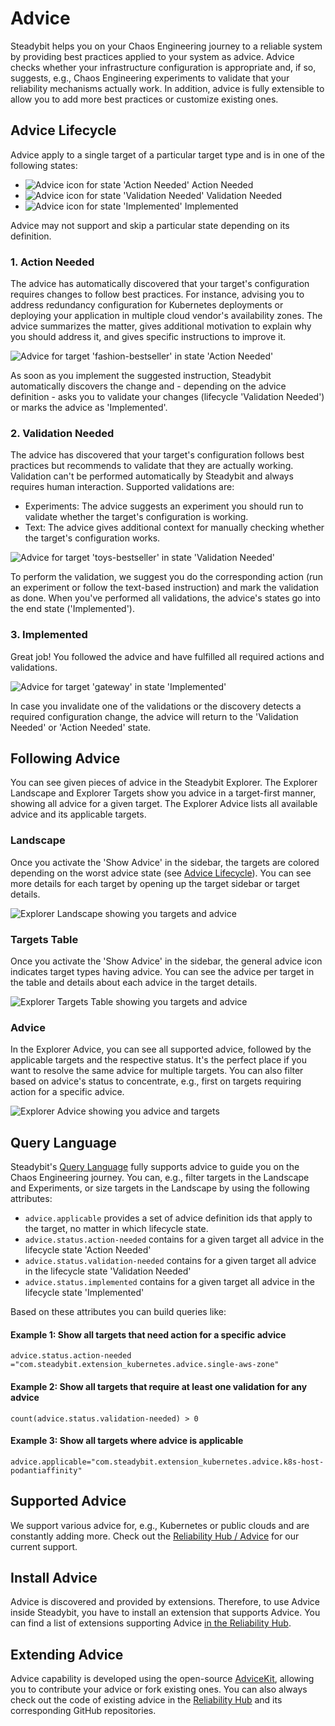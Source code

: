# Advice

Steadybit helps you on your Chaos Engineering journey to a reliable system by providing best practices applied to your system as advice. Advice checks whether your infrastructure configuration is appropriate and, if so, suggests, e.g., Chaos Engineering experiments to validate that your reliability mechanisms actually work. In addition, advice is fully extensible to allow you to add more best practices or customize existing ones.

## Advice Lifecycle

Advice apply to a single target of a particular target type and is in one of the following states:

* ![Advice icon for state 'Action Needed'](advice-action-needed.svg) Action Needed
* ![Advice icon for state 'Validation Needed'](active-validation-needed.svg) Validation Needed
* ![Advice icon for state 'Implemented'](advice-implemented.svg) Implemented

Advice may not support and skip a particular state depending on its definition.

### 1. Action Needed

The advice has automatically discovered that your target's configuration requires changes to follow best practices. For instance, advising you to address redundancy configuration for Kubernetes deployments or deploying your application in multiple cloud vendor's availability zones. The advice summarizes the matter, gives additional motivation to explain why you should address it, and gives specific instructions to improve it.

![Advice for target 'fashion-bestseller' in state 'Action Needed'](advice-action-needed.png)

As soon as you implement the suggested instruction, Steadybit automatically discovers the change and - depending on the advice definition - asks you to validate your changes (lifecycle 'Validation Needed') or marks the advice as 'Implemented'.

### 2. Validation Needed

The advice has discovered that your target's configuration follows best practices but recommends to validate that they are actually working. Validation can't be performed automatically by Steadybit and always requires human interaction. Supported validations are:

* Experiments: The advice suggests an experiment you should run to validate whether the target's configuration is working.
* Text: The advice gives additional context for manually checking whether the target's configuration works.

![Advice for target 'toys-bestseller' in state 'Validation Needed'](advice-validation-needed.png)

To perform the validation, we suggest you do the corresponding action (run an experiment or follow the text-based instruction) and mark the validation as done. When you've performed all validations, the advice's states go into the end state ('Implemented').

### 3. Implemented

Great job! You followed the advice and have fulfilled all required actions and validations.

![Advice for target 'gateway' in state 'Implemented'](advice-implemented.png)

In case you invalidate one of the validations or the discovery detects a required configuration change, the advice will return to the 'Validation Needed' or 'Action Needed' state.

## Following Advice

You can see given pieces of advice in the Steadybit Explorer. The Explorer Landscape and Explorer Targets show you advice in a target-first manner, showing all advice for a given target. The Explorer Advice lists all available advice and its applicable targets.

### Landscape

Once you activate the 'Show Advice' in the sidebar, the targets are colored depending on the worst advice state (see [Advice Lifecycle](advice.md#advice-lifecycle)). You can see more details for each target by opening up the target sidebar or target details.

![Explorer Landscape showing you targets and advice](advice-explorer-landscape.png)

### Targets Table

Once you activate the 'Show Advice' in the sidebar, the general advice icon indicates target types having advice. You can see the advice per target in the table and details about each advice in the target details.

![Explorer Targets Table showing you targets and advice](advice-explorer-targets.png)

### Advice

In the Explorer Advice, you can see all supported advice, followed by the applicable targets and the respective status. It's the perfect place if you want to resolve the same advice for multiple targets. You can also filter based on advice's status to concentrate, e.g., first on targets requiring action for a specific advice.

![Explorer Advice showing you advice and targets](advice-explorer-advice.png)

## Query Language

Steadybit's [Query Language](../../concepts/query-language/) fully supports advice to guide you on the Chaos Engineering journey. You can, e.g., filter targets in the Landscape and Experiments, or size targets in the Landscape by using the following attributes:

* `advice.applicable` provides a set of advice definition ids that apply to the target, no matter in which lifecycle state.
* `advice.status.action-needed` contains for a given target all advice in the lifecycle state 'Action Needed'
* `advice.status.validation-needed` contains for a given target all advice in the lifecycle state 'Validation Needed'
* `advice.status.implemented` contains for a given target all advice in the lifecycle state 'Implemented'

Based on these attributes you can build queries like:

#### Example 1: Show all targets that need action for a specific advice

```
advice.status.action-needed ="com.steadybit.extension_kubernetes.advice.single-aws-zone"
```

#### Example 2: Show all targets that require at least one validation for any advice

```
count(advice.status.validation-needed) > 0
```

#### Example 3: Show all targets where advice is applicable

```
advice.applicable="com.steadybit.extension_kubernetes.advice.k8s-host-podantiaffinity"
```

## Supported Advice

We support various advice for, e.g., Kubernetes or public clouds and are constantly adding more. Check out the [Reliability Hub / Advice](https://hub.steadybit.com/advice) for our current support.

## Install Advice

Advice is discovered and provided by extensions. Therefore, to use Advice inside Steadybit, you have to install an extension that supports Advice. You can find a list of extensions supporting Advice [in the Reliability Hub](https://hub.steadybit.com/extensions?tags=Advice).

## Extending Advice

Advice capability is developed using the open-source [AdviceKit](https://github.com/steadybit/advice-kit), allowing you to contribute your advice or fork existing ones. You can also always check out the code of existing advice in the [Reliability Hub](https://hub.steadybit.com/advice) and its corresponding GitHub repositories.
